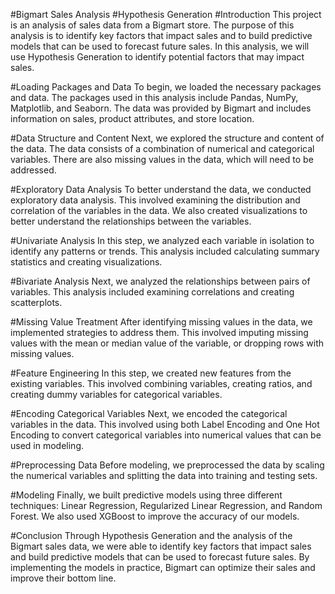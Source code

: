 #Bigmart Sales Analysis
#Hypothesis Generation
#Introduction
This project is an analysis of sales data from a Bigmart store. The purpose of this analysis is to identify key factors that impact sales and to build predictive models that can be used to forecast future sales. In this analysis, we will use Hypothesis Generation to identify potential factors that may impact sales.

#Loading Packages and Data
To begin, we loaded the necessary packages and data. The packages used in this analysis include Pandas, NumPy, Matplotlib, and Seaborn. The data was provided by Bigmart and includes information on sales, product attributes, and store location.

#Data Structure and Content
Next, we explored the structure and content of the data. The data consists of a combination of numerical and categorical variables. There are also missing values in the data, which will need to be addressed.

#Exploratory Data Analysis
To better understand the data, we conducted exploratory data analysis. This involved examining the distribution and correlation of the variables in the data. We also created visualizations to better understand the relationships between the variables.

#Univariate Analysis
In this step, we analyzed each variable in isolation to identify any patterns or trends. This analysis included calculating summary statistics and creating visualizations.

#Bivariate Analysis
Next, we analyzed the relationships between pairs of variables. This analysis included examining correlations and creating scatterplots.

#Missing Value Treatment
After identifying missing values in the data, we implemented strategies to address them. This involved imputing missing values with the mean or median value of the variable, or dropping rows with missing values.

#Feature Engineering
In this step, we created new features from the existing variables. This involved combining variables, creating ratios, and creating dummy variables for categorical variables.

#Encoding Categorical Variables
Next, we encoded the categorical variables in the data. This involved using both Label Encoding and One Hot Encoding to convert categorical variables into numerical values that can be used in modeling.

#Preprocessing Data
Before modeling, we preprocessed the data by scaling the numerical variables and splitting the data into training and testing sets.

#Modeling
Finally, we built predictive models using three different techniques: Linear Regression, Regularized Linear Regression, and Random Forest. We also used XGBoost to improve the accuracy of our models.

#Conclusion
Through Hypothesis Generation and the analysis of the Bigmart sales data, we were able to identify key factors that impact sales and build predictive models that can be used to forecast future sales. By implementing the models in practice, Bigmart can optimize their sales and improve their bottom line.
